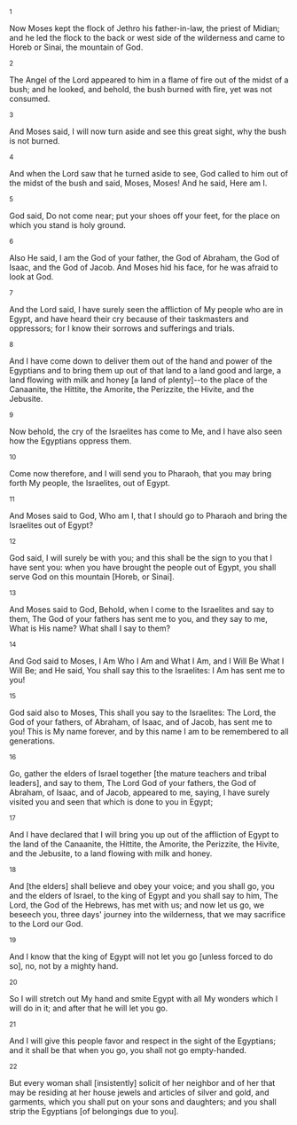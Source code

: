 <sup>1</sup> 

Now Moses kept the flock of Jethro his father-in-law, the priest of Midian; and he led the flock to the back or west side of the wilderness and came to Horeb or Sinai, the mountain of God. 

<sup>2</sup> 

The Angel of the Lord appeared to him in a flame of fire out of the midst of a bush; and he looked, and behold, the bush burned with fire, yet was not consumed. 

<sup>3</sup> 

And Moses said, I will now turn aside and see this great sight, why the bush is not burned. 

<sup>4</sup> 

And when the Lord saw that he turned aside to see, God called to him out of the midst of the bush and said, Moses, Moses! And he said, Here am I. 

<sup>5</sup> 

God said, Do not come near; put your shoes off your feet, for the place on which you stand is holy ground. 

<sup>6</sup> 

Also He said, I am the God of your father, the God of Abraham, the God of Isaac, and the God of Jacob. And Moses hid his face, for he was afraid to look at God. 

<sup>7</sup> 

And the Lord said, I have surely seen the affliction of My people who are in Egypt, and have heard their cry because of their taskmasters and oppressors; for I know their sorrows and sufferings and trials. 

<sup>8</sup> 

And I have come down to deliver them out of the hand and power of the Egyptians and to bring them up out of that land to a land good and large, a land flowing with milk and honey [a land of plenty]--to the place of the Canaanite, the Hittite, the Amorite, the Perizzite, the Hivite, and the Jebusite. 

<sup>9</sup> 

Now behold, the cry of the Israelites has come to Me, and I have also seen how the Egyptians oppress them. 

<sup>10</sup> 

Come now therefore, and I will send you to Pharaoh, that you may bring forth My people, the Israelites, out of Egypt. 

<sup>11</sup> 

And Moses said to God, Who am I, that I should go to Pharaoh and bring the Israelites out of Egypt? 

<sup>12</sup> 

God said, I will surely be with you; and this shall be the sign to you that I have sent you: when you have brought the people out of Egypt, you shall serve God on this mountain [Horeb, or Sinai]. 

<sup>13</sup> 

And Moses said to God, Behold, when I come to the Israelites and say to them, The God of your fathers has sent me to you, and they say to me, What is His name? What shall I say to them? 

<sup>14</sup> 

And God said to Moses, I Am Who I Am and What I Am, and I Will Be What I Will Be; and He said, You shall say this to the Israelites: I Am has sent me to you! 

<sup>15</sup> 

God said also to Moses, This shall you say to the Israelites: The Lord, the God of your fathers, of Abraham, of Isaac, and of Jacob, has sent me to you! This is My name forever, and by this name I am to be remembered to all generations. 

<sup>16</sup> 

Go, gather the elders of Israel together [the mature teachers and tribal leaders], and say to them, The Lord God of your fathers, the God of Abraham, of Isaac, and of Jacob, appeared to me, saying, I have surely visited you and seen that which is done to you in Egypt; 

<sup>17</sup> 

And I have declared that I will bring you up out of the affliction of Egypt to the land of the Canaanite, the Hittite, the Amorite, the Perizzite, the Hivite, and the Jebusite, to a land flowing with milk and honey. 

<sup>18</sup> 

And [the elders] shall believe and obey your voice; and you shall go, you and the elders of Israel, to the king of Egypt and you shall say to him, The Lord, the God of the Hebrews, has met with us; and now let us go, we beseech you, three days' journey into the wilderness, that we may sacrifice to the Lord our God. 

<sup>19</sup> 

And I know that the king of Egypt will not let you go [unless forced to do so], no, not by a mighty hand. 

<sup>20</sup> 

So I will stretch out My hand and smite Egypt with all My wonders which I will do in it; and after that he will let you go. 

<sup>21</sup> 

And I will give this people favor and respect in the sight of the Egyptians; and it shall be that when you go, you shall not go empty-handed. 

<sup>22</sup> 

But every woman shall [insistently] solicit of her neighbor and of her that may be residing at her house jewels and articles of silver and gold, and garments, which you shall put on your sons and daughters; and you shall strip the Egyptians [of belongings due to you].